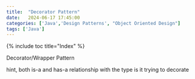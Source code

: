 ```yaml
---
title:  "Decorator Pattern"
date:   2024-06-17 17:45:00
categories: ['Java','Design Patterns', "Object Oriented Design"]
tags: ['Java']
---
```


{% include toc title="Index" %}

Decorator/Wrapper Pattern

hint, both is-a and has-a relationship with the type is it trying to decorate